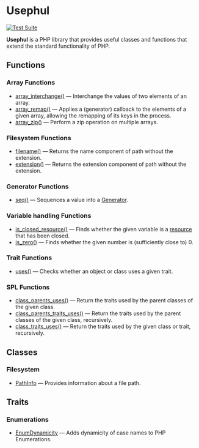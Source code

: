 # Usephul
[![Test Suite](https://github.com/empaphy/usephul/actions/workflows/test-suite.yml/badge.svg)](https://github.com/empaphy/usephul/actions/workflows/test-suite.yml)

**Usephul** is a PHP library that provides useful classes and functions that extend the standard functionality of PHP.

## Functions

### Array Functions

  - [array_interchange()](https://usephul.empaphy.org/packages/Arrays.html#function_array_interchange)
    — Interchange the values of two elements of an array.
  - [array_remap()](https://usephul.empaphy.org/packages/Arrays.html#function_array_remap)
    — Applies a (generator) callback to the elements of a given array, allowing the remapping of its keys in the process.
  - [array_zip()](https://usephul.empaphy.org/packages/Arrays.html#function_array_zip)
    — Perform a zip operation on multiple arrays.

### Filesystem Functions

  - [filename()](https://usephul.empaphy.org/packages/Filesystem.html#function_filename)
    — Returns the name component of path without the extension.
  - [extension()](https://usephul.empaphy.org/packages/Filesystem.html#function_extension)
    — Returns the extension component of path without the extension.

### Generator Functions

  - [seq()](https://usephul.empaphy.org/packages/Generators.html#function_seq)
    — Sequences a value into a [Generator](https://www.php.net/generators).

### Variable handling Functions

  - [is_closed_resource()](https://usephul.empaphy.org/packages/Types.html#function_is_closed_resource)
    — Finds whether the given variable is a [resource](https://www.php.net/types.resource) that has been closed.
  - [is_zero()](https://usephul.empaphy.org/packages/Types.html#function_is_zero)
    — Finds whether the given number is (sufficiently close to) 0.

### Trait Functions

  - [uses()](https://usephul.empaphy.org/packages/Types-Traits.html#function_uses)
    — Checks whether an object or class uses a given trait.

### SPL Functions

  - [class_parents_uses()](https://usephul.empaphy.org/packages/Other-SPL.html#function_class_parents_uses)
    — Return the traits used by the parent classes of the given class.
  - [class_parents_traits_uses()](https://usephul.empaphy.org/packages/Other-SPL.html#function_class_parents_traits_uses)
    — Return the traits used by the parent classes of the given class, recursively.
  - [class_traits_uses()](https://usephul.empaphy.org/packages/Other-SPL.html#function_class_traits_uses)
    — Return the traits used by the given class or trait, recursively.

## Classes

### Filesystem

  - [PathInfo](http://localhost:63342/usephul/.phpdoc/build/classes/empaphy-usephul-Filesystem-PathInfo.html)
    — Provides information about a file path.

## Traits

### Enumerations

  - [EnumDynamicity](https://usephul.empaphy.org/classes/empaphy-usephul-Enumerations-EnumDynamicity.html)
    — Adds dynamicity of case names to PHP Enumerations.
